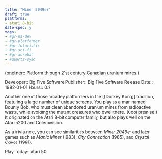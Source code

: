 ```yaml
---
title: "Miner 2049er"
draft: true
platforms:
- atari 8-bit
date-spec: y
tags:
- #gr-na-dev 
- #gr-platformer 
- #gr-futuristic 
- #gr-sci-fi 
- #gr-acrobat 
- #quartz-sync
---
```


(oneliner:: Platform through 21st century Canadian uranium mines.)

Developer:: Big Five Software
Publisher:: Big Five Software
Release Date:: 1982-01-01
Hours:: 0.2

Another one of those arcadey platformers in the [[Donkey Kong]] tradition, featuring a large number of unique screens. You play as a man named Bounty Bob, who must clean abandoned uranium mines from radioactive waste, while avoiding the mutant creatures who dwell there. (Cool premise!) It originated on the Atari 8-bit computer family, but also plays well on the Atari 5200 and Colecovision.

As a trivia note, you can see similarities between *Miner 2049er* and later games such as *Manic Miner* (1983), *City Connection* (1985), and *Crystal Caves* (1991).

Play Today:: Atari 50